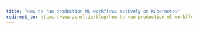 ```yaml
---
title: "How to run production ML workflows natively on Kubernetes"
redirect_to: https://www.zenml.io/blog/how-to-run-production-ml-workflows-natively-on-kubernetes
---
```

